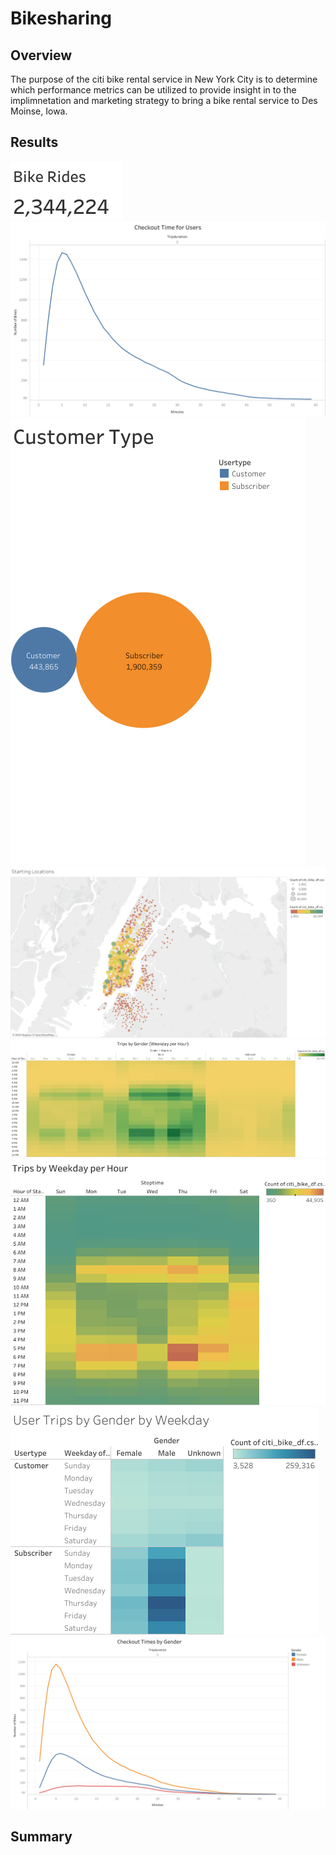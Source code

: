 # Bikesharing
## Overview
The purpose of the citi bike rental service in New York City is to determine which performance metrics can be utilized to provide insight in to the implimnetation and marketing strategy to bring a bike rental service to Des Moinse, Iowa. 
## Results
![](Images/Bike%20Rides.png)
![](Images/Checkout%20Time%20for%20Users.png)
![](Images/Customer%20Type.png)
![](Images/Starting%20Locations.png)
![](Images/Trips%20by%20Gender%20(Weekday%20per%20Hour).png)
![](Images/Trips%20by%20Weekday%20per%20Hour.png)
![](Images/User%20Trips%20by%20Gender%20by%20Weekday.png)
![](Images/Checkout%20Times%20by%20Gender.png)
## Summary 
